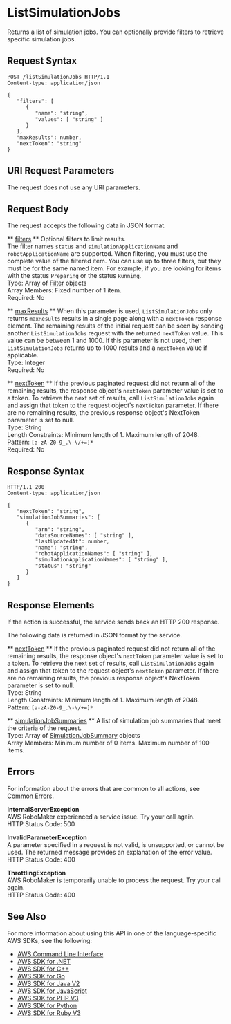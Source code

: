# ListSimulationJobs<a name="API_ListSimulationJobs"></a>

Returns a list of simulation jobs\. You can optionally provide filters to retrieve specific simulation jobs\. 

## Request Syntax<a name="API_ListSimulationJobs_RequestSyntax"></a>

```
POST /listSimulationJobs HTTP/1.1
Content-type: application/json

{
   "filters": [ 
      { 
         "name": "string",
         "values": [ "string" ]
      }
   ],
   "maxResults": number,
   "nextToken": "string"
}
```

## URI Request Parameters<a name="API_ListSimulationJobs_RequestParameters"></a>

The request does not use any URI parameters\.

## Request Body<a name="API_ListSimulationJobs_RequestBody"></a>

The request accepts the following data in JSON format\.

 ** [filters](#API_ListSimulationJobs_RequestSyntax) **   <a name="robomaker-ListSimulationJobs-request-filters"></a>
Optional filters to limit results\.  
The filter names `status` and `simulationApplicationName` and `robotApplicationName` are supported\. When filtering, you must use the complete value of the filtered item\. You can use up to three filters, but they must be for the same named item\. For example, if you are looking for items with the status `Preparing` or the status `Running`\.  
Type: Array of [Filter](API_Filter.md) objects  
Array Members: Fixed number of 1 item\.  
Required: No

 ** [maxResults](#API_ListSimulationJobs_RequestSyntax) **   <a name="robomaker-ListSimulationJobs-request-maxResults"></a>
When this parameter is used, `ListSimulationJobs` only returns `maxResults` results in a single page along with a `nextToken` response element\. The remaining results of the initial request can be seen by sending another `ListSimulationJobs` request with the returned `nextToken` value\. This value can be between 1 and 1000\. If this parameter is not used, then `ListSimulationJobs` returns up to 1000 results and a `nextToken` value if applicable\.   
Type: Integer  
Required: No

 ** [nextToken](#API_ListSimulationJobs_RequestSyntax) **   <a name="robomaker-ListSimulationJobs-request-nextToken"></a>
If the previous paginated request did not return all of the remaining results, the response object's `nextToken` parameter value is set to a token\. To retrieve the next set of results, call `ListSimulationJobs` again and assign that token to the request object's `nextToken` parameter\. If there are no remaining results, the previous response object's NextToken parameter is set to null\.   
Type: String  
Length Constraints: Minimum length of 1\. Maximum length of 2048\.  
Pattern: `[a-zA-Z0-9_.\-\/+=]*`   
Required: No

## Response Syntax<a name="API_ListSimulationJobs_ResponseSyntax"></a>

```
HTTP/1.1 200
Content-type: application/json

{
   "nextToken": "string",
   "simulationJobSummaries": [ 
      { 
         "arn": "string",
         "dataSourceNames": [ "string" ],
         "lastUpdatedAt": number,
         "name": "string",
         "robotApplicationNames": [ "string" ],
         "simulationApplicationNames": [ "string" ],
         "status": "string"
      }
   ]
}
```

## Response Elements<a name="API_ListSimulationJobs_ResponseElements"></a>

If the action is successful, the service sends back an HTTP 200 response\.

The following data is returned in JSON format by the service\.

 ** [nextToken](#API_ListSimulationJobs_ResponseSyntax) **   <a name="robomaker-ListSimulationJobs-response-nextToken"></a>
If the previous paginated request did not return all of the remaining results, the response object's `nextToken` parameter value is set to a token\. To retrieve the next set of results, call `ListSimulationJobs` again and assign that token to the request object's `nextToken` parameter\. If there are no remaining results, the previous response object's NextToken parameter is set to null\.   
Type: String  
Length Constraints: Minimum length of 1\. Maximum length of 2048\.  
Pattern: `[a-zA-Z0-9_.\-\/+=]*` 

 ** [simulationJobSummaries](#API_ListSimulationJobs_ResponseSyntax) **   <a name="robomaker-ListSimulationJobs-response-simulationJobSummaries"></a>
A list of simulation job summaries that meet the criteria of the request\.  
Type: Array of [SimulationJobSummary](API_SimulationJobSummary.md) objects  
Array Members: Minimum number of 0 items\. Maximum number of 100 items\.

## Errors<a name="API_ListSimulationJobs_Errors"></a>

For information about the errors that are common to all actions, see [Common Errors](CommonErrors.md)\.

 **InternalServerException**   
AWS RoboMaker experienced a service issue\. Try your call again\.  
HTTP Status Code: 500

 **InvalidParameterException**   
A parameter specified in a request is not valid, is unsupported, or cannot be used\. The returned message provides an explanation of the error value\.  
HTTP Status Code: 400

 **ThrottlingException**   
AWS RoboMaker is temporarily unable to process the request\. Try your call again\.  
HTTP Status Code: 400

## See Also<a name="API_ListSimulationJobs_SeeAlso"></a>

For more information about using this API in one of the language\-specific AWS SDKs, see the following:
+  [AWS Command Line Interface](https://docs.aws.amazon.com/goto/aws-cli/robomaker-2018-06-29/ListSimulationJobs) 
+  [AWS SDK for \.NET](https://docs.aws.amazon.com/goto/DotNetSDKV3/robomaker-2018-06-29/ListSimulationJobs) 
+  [AWS SDK for C\+\+](https://docs.aws.amazon.com/goto/SdkForCpp/robomaker-2018-06-29/ListSimulationJobs) 
+  [AWS SDK for Go](https://docs.aws.amazon.com/goto/SdkForGoV1/robomaker-2018-06-29/ListSimulationJobs) 
+  [AWS SDK for Java V2](https://docs.aws.amazon.com/goto/SdkForJavaV2/robomaker-2018-06-29/ListSimulationJobs) 
+  [AWS SDK for JavaScript](https://docs.aws.amazon.com/goto/AWSJavaScriptSDK/robomaker-2018-06-29/ListSimulationJobs) 
+  [AWS SDK for PHP V3](https://docs.aws.amazon.com/goto/SdkForPHPV3/robomaker-2018-06-29/ListSimulationJobs) 
+  [AWS SDK for Python](https://docs.aws.amazon.com/goto/boto3/robomaker-2018-06-29/ListSimulationJobs) 
+  [AWS SDK for Ruby V3](https://docs.aws.amazon.com/goto/SdkForRubyV3/robomaker-2018-06-29/ListSimulationJobs) 